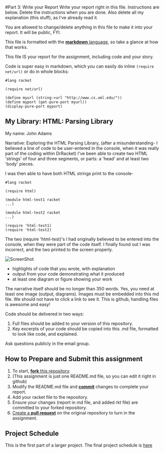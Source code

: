#Part 3: Write your Report
Write your report right in this file. Instructions are below. Delete the instructions when you are done. Also delete all my explanation (this stuff), as I've already read it.

You are allowed to change/delete anything in this file to make it into your report. It will be public, FYI.

This file is formatted with the [**markdown** language][markdown], so take a glance at how that works.

This file IS your report for the assignment, including code and your story.

Code is super easy in markdown, which you can easily do inline `(require net/url)` or do in whole blocks:
```
#lang racket

(require net/url)

(define myurl (string->url "http://www.cs.uml.edu/"))
(define myport (get-pure-port myurl))
(display-pure-port myport)
```

## My Library: HTML: Parsing Library
My name: John Adams

Narrative:
 Exploring the HTML Parsing Library, (after a misunderstanding- I believed a line of code to be user-entered in the console, when it was really part of the coding within DrRacket) I've been able to create two HTML 'strings' of four and three segments, or parts: a 'head' and at least two 'body' pieces.
 
 I was then able to have both HTML strings print to the console- 
 ```
 #lang racket
 
 (require html)
 
 (module html-test1 racket
 ...)
 
 (module html-test2 racket
 ...)
 
(require 'html-test1)
(require 'html-test2)
```
The two (require 'html-test)'s I had originally believed to be entered into the console, when they were part of the code itself. I finally found out I was incorrect, and the two printed to the screen properly.

![ScreenShot](file:///C:/Users/Jay/Desktop/Spring%202016/OPL/FP1/Screen-fp1.jpg)
* highlights of code that you wrote, with explanation
* output from your code demonstrating what it produced
* at least one diagram or figure showing your work

The narrative itself should be no longer than 350 words. Yes, you need at least one image (output, diagrams). Images must be embedded into this md file. We should not have to click a link to see it. This is github, handling files is awesome and easy!

Code should be delivered in two ways:

1. Full files should be added to your version of this repository.
1. Key excerpts of your code should be copied into this .md file, formatted to look like code, and explained.

Ask questions publicly in the email group.

## How to Prepare and Submit this assignment

1. To start, [**fork** this repository][forking]. 
  2. (This assignment is just one README.md file, so you can edit it right in github)
1. Modify the README.md file and [**commit**][ref-commit] changes to complete your report.
1. Add your racket file to the repository. 
1. Ensure your changes (report in md file, and added rkt file) are committed to your forked repository.
1. [Create a **pull request**][pull-request] on the original repository to turn in the assignment.

## Project Schedule
This is the first part of a larger project. The final project schedule is [here][schedule]

<!-- Links -->
[schedule]: https://github.com/oplS16projects/FP-Schedule
[markdown]: https://help.github.com/articles/markdown-basics/
[forking]: https://guides.github.com/activities/forking/
[ref-clone]: http://gitref.org/creating/#clone
[ref-commit]: http://gitref.org/basic/#commit
[ref-push]: http://gitref.org/remotes/#push
[pull-request]: https://help.github.com/articles/creating-a-pull-request
